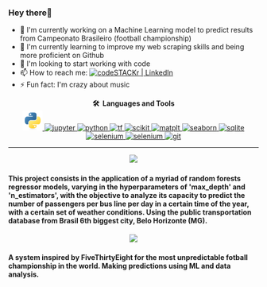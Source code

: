 ### Hey there👋

- 🔭 I'm currently working on a Machine Learning model to predict results from Campeonato Brasileiro (football championship)
- 🌱 I'm currently learning to improve my web scraping skills and being more proficient on Github
- 🤔 I'm looking to start working with code
- 📫 How to reach me: [<img align="side" alt="codeSTACKr | LinkedIn" width="22px" src="https://cdn-icons-png.flaticon.com/512/174/174857.png" />][linkedin]
- ⚡ Fun fact: I'm crazy about music
<p align="center">
<b>🛠️&nbsp;&nbsp;Languages&nbsp;and&nbsp;Tools</b>
  <br/>
   <a href="https://www.python.org" target="_blank"> <img src="https://raw.githubusercontent.com/devicons/devicon/master/icons/python/python-original.svg" alt="python" width="40" height="40"/> </a> <a href="https://jupyter.org/" target="_blank"> <img src="https://www.tshirtgeek.com.br/wp-content/uploads/2021/09/com040-scaled.jpg" alt="jupyter" width="40" height="40"/> </a> <a href="https://pandas.pydata.org/" target="_blank"> <img src="https://pandas.pydata.org/static/img/favicon_white.ico" alt="python" width="40" height="40"/> </a> <a href="https://www.tensorflow.org/?hl=pt-br" target="_blank"> <img src="https://upload.wikimedia.org/wikipedia/commons/thumb/2/2d/Tensorflow_logo.svg/1915px-Tensorflow_logo.svg.png" alt="tf" width="40" height="40"/> </a> <a href="https://scikit-learn.org/stable/" target="_blank"> <img src="https://vmarkovtsev.github.io/pydata-2018-mallorca/pictures/sklearn_logo.svg" alt="scikit" width="40" height="40"/> </a> <a href="https://matplotlib.org/" target="_blank"> <img src="https://seeklogo.com/images/M/matplotlib-logo-7676870AC0-seeklogo.com.png" alt="matplt" width="40" height="40"/> </a> <a href="https://seaborn.pydata.org/" target="_blank"> <img src="https://seaborn.pydata.org/_images/logo-mark-lightbg.svg" alt="seaborn" width="40" height="40"/> </a> <a href="https://www.sqlite.org/" target="_blank"> <img src="https://www.vectorlogo.zone/logos/sqlite/sqlite-icon.svg" alt="sqlite" width="40" height="40"/> </a> <a href="https://beautiful-soup-4.readthedocs.io/en/latest/" target="_blank"> <img src="https://www.svgrepo.com/show/92914/soup.svg" alt="selenium" width="40" height="40"/> </a> <a href="https://www.selenium.dev" target="_blank"> <img src="https://raw.githubusercontent.com/detain/svg-logos/780f25886640cef088af994181646db2f6b1a3f8/svg/selenium-logo.svg" alt="selenium" width="40" height="40"/> </a>  <a href="https://git-scm.com/" target="_blank"> <img src="https://www.vectorlogo.zone/logos/git-scm/git-scm-icon.svg" alt="git" width="40" height="40"/> </a> </p>

---
<p align="center">
<a href="https://github.com/campos-Allan/random_forests-belo_horizonte-public_transportation" target="_blank">
  <img src="https://i.imgur.com/4uQt37X.png" | width="400px" />
 </a>
</p>
  
#### This project consists in the application of a myriad of random forests regressor models, varying in the hyperparameters of 'max_depth' and 'n_estimators', with the objective to analyze its capacity to predict the number of passengers per bus line per day in a certain time of the year, with a certain set of weather conditions. Using the public transportation database from Brasil 6th biggest city, Belo Horizonte (MG).
 
<p align="center">
<a href="https://github.com/campos-Allan/previsao_brasileirao" target="_blank">
  <img src="https://i.imgur.com/Eiansq5.png" | width="400px" />
 </a>
</p>
  
#### A system inspired by FiveThirtyEight for the most unpredictable fotball championship in the world. Making predictions using ML and data analysis.

[linkedin]:https://www.linkedin.com/in/allan-camposs/
[project]:https://github.com/campos-Allan/random_forests-belo_horizonte-public_transportation
